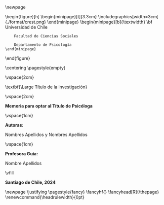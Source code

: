 \newpage

\begin{figure}[h]
    \begin{minipage}[t]{3.3cm}
        \includegraphics[width=3cm]{./format/crest.png}
    \end{minipage}
    \begin{minipage}[b]{\textwidth}
        \bf
        Universidad de Chile

        Facultad de Ciencias Sociales

        Departamento de Psicología
    \end{minipage}
\end{figure}

\centering
\pagestyle{empty}

\vspace{2cm}

\textbf{\Large Título de la investigación}

\vspace{2cm}

**Memoria para optar al Título de Psicóloga**

\vspace{1cm}

**Autoras:**

Nombres Apellidos
y
Nombres Apellidos

\vspace{1cm}

**Profesora Guía:**

Nombre Apellidos

\vfill

**Santiago de Chile, 2024**

\newpage
\justifying
\pagestyle{fancy}
\fancyhf{}
\fancyhead[R]{\thepage}
\renewcommand{\headrulewidth}{0pt}
